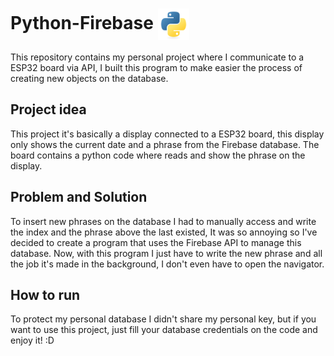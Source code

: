 # Python-Firebase <img align="center" height="50" widht="50" src="https://raw.githubusercontent.com/devicons/devicon/master/icons/python/python-original.svg" style="max-width:100%;">
This repository contains my personal project where I communicate to a ESP32 board via API, I built this program to make easier the process of creating new objects on the database.

## Project idea
This project it's basically a display connected to a ESP32 board, this display only shows the current date and a phrase from the Firebase database. The board contains a python code where reads and show the phrase on the display.

## Problem and Solution
To insert new phrases on the database I had to manually access and write the index and the phrase above the last existed, It was so annoying so I've decided to create a program that uses the Firebase API to manage this database. Now, with this program I just have to write the new phrase and all the job it's made in the background, I don't even have to open the navigator.

## How to run
To protect my personal database I didn't share my personal key, but if you want to use this project, just fill your database credentials on the code and enjoy it! :D
